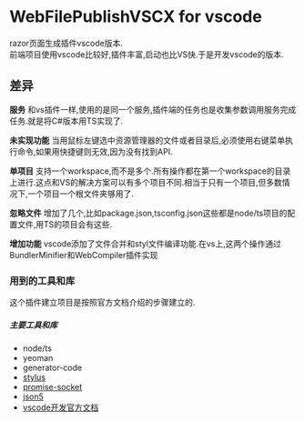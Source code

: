 # WebFilePublishVSCX for vscode
razor页面生成插件vscode版本.  
前端项目使用vscode比较好,插件丰富,启动也比VS快.于是开发vscode的版本.
## 差异
**服务** 和vs插件一样,使用的是同一个服务,插件端的任务也是收集参数调用服务完成任务.就是将C#版本用TS实现了.

**未实现功能** 当用鼠标左键选中资源管理器的文件或者目录后,必须使用右键菜单执行命令,如果用快捷键则无效,因为没有找到API.

**单项目** 支持一个workspace,而不是多个.所有操作都在第一个workspace的目录上进行.这点和VS的解决方案可以有多个项目不同.相当于只有一个项目,但多数情况下,一个项目一个根文件夹够用了.

**忽略文件** 增加了几个,比如package.json,tsconfig.json这些都是node/ts项目的配置文件,用TS的项目会有这些.

**增加功能** vscode添加了文件合并和styl文件编译功能.在vs上,这两个操作通过BundlerMinifier和WebCompiler插件实现

### 用到的工具和库
这个插件建立项目是按照官方文档介绍的步骤建立的.  
##### 主要工具和库
* node/ts
* yeoman
* generator-code
* [stylus](https://github.com/stylus/stylus)
* [promise-socket](https://github.com/dex4er/js-promise-socket)
* [json5](https://github.com/json5/json5)
* [vscode开发官方文档](https://code.visualstudio.com/api/working-with-extensions/publishing-extension
)